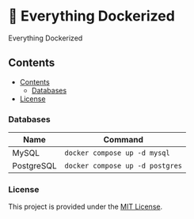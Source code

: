 # :whale2: Everything Dockerized

Everything Dockerized

## Contents

- [Contents](#contents)
    - [Databases](#databases)
- [License](#license)

### Databases

| Name                      | Command                                       |
|---------------------------|-----------------------------------------------|
| MySQL                     | `docker compose up -d mysql`                  |
| PostgreSQL                | `docker compose up -d postgres`               |

### License

This project is provided under the [MIT License](./LICENSE).
